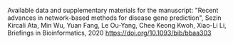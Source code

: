 
Available data and supplementary materials for the manuscript: "Recent advances in network-based methods for disease gene prediction", Sezin Kircali Ata, Min Wu, Yuan Fang, Le Ou-Yang, Chee Keong Kwoh, Xiao-Li Li, Briefings in Bioinformatics, 2020 https://doi.org/10.1093/bib/bbaa303



